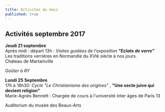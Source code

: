 ```yaml
---
title: Activités du mois
published: true
---
```

## Activités septembre 2017

   

**Jeudi 21 septembre**  
Après midi : départ 13h : _Visites guidées de l'exposition _**"Eclats de verre"**__   
Les traditions verrières en Normandie du XVIè siècle à nos jours.  
Chateau de Martainville  

_Goûter à RY_


   



**Lundi 25 Septembre**  
17h à 18h30: _Cycle "Le Christianisme des origines"_ , **"Une secte juive qui devient religion"**  
Marie-Agnès Bennett : Chargée de cours à l'université inter âges de Paris 13  

Auditorium du musée des Beaux-Arts
